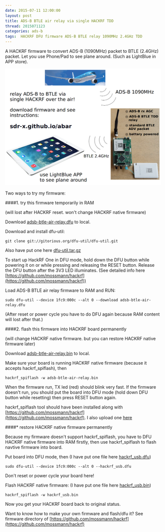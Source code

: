 ```yaml
---
date: 2015-07-11 12:00:00
layout: post
title: ADS-B BTLE air relay via single HACKRF TDD
thread: 2015071123
categories: ads-b
tags:  HACKRF DFU firmware ADS-B BTLE relay 1090MHz 2.4GHz TDD
---
```


A HACKRF firmware to convert ADS-B (1090MHz) packet to BTLE (2.4GHz) packet. Let you use Phone/Pad to see plane around. (Such as LightBlue in APP store).

![](../media/adsb-btle-air-relay.png)

Two ways to try my firmware:

####1. try this firmware temporarily in RAM

(will lost after HACKRF reset. won't change HACKRF native firmware)

Download [adsb-btle-air-relay.dfu](https://github.com/sdr-x/sdr-x.github.io/blob/master/_resource/adsb-btle-air-relay.dfu) to local.

Download and install dfu-util:

    git clone git://gitorious.org/dfu-util/dfu-util.git

Also have put one here [dfu-util.tar.gz](https://github.com/sdr-x/sdr-x.github.io/blob/master/_resource/dfu-util.tar.gz)

To start up HackRF One in DFU mode, hold down the DFU button while powering it
on or while pressing and releasing the RESET button.  Release the DFU button
after the 3V3 LED illuminates. (See detailed info here [https://github.com/mossmann/hackrf](https://github.com/mossmann/hackrf))

Load ADS-B BTLE air relay firmware to RAM and RUN:

    sudo dfu-util --device 1fc9:000c --alt 0 --download adsb-btle-air-relay.dfu

(After reset or power cycle you have to do DFU again because RAM content will lost after that.)

####2. flash this firmware into HACKRF board permanently

(will change HACKRF native firmware. but you can restore HACKRF native firmware later)

Download [adsb-btle-air-relay.bin](https://github.com/sdr-x/sdr-x.github.io/blob/master/_resource/adsb-btle-air-relay.bin) to local.

Make sure your board is running HACKRF native firmware (because it accepts hackrf_spiflash), then

    hackrf_spiflash -w adsb-btle-air-relay.bin

When the firmware run, TX led (red) should blink very fast. If the firmware doesn't run, you should put the board into DFU mode (hold down DFU button while resetting) then press RESET button again.

hackrf_spiflash tool should have been installed along with [https://github.com/mossmann/hackrf](https://github.com/mossmann/hackrf). I also upload one  [here](https://github.com/sdr-x/sdr-x.github.io/blob/master/_resource/hackrf_spiflash)

####* restore HACKRF native firmware permanently

Because my firmware doesn't support hackrf_spiflash, you have to DFU HACKRF native firmware into RAM firstly, then use hackrf_spiflash to flash navtive firmware into board.

Put board into DFU mode, then (I have put one file here [hackrf_usb.dfu](https://github.com/sdr-x/sdr-x.github.io/blob/master/_resource/hackrf_usb.dfu))

    sudo dfu-util --device 1fc9:000c --alt 0 --hackrf_usb.dfu

Don't reset or power cycle your board here!

Flash HACKRF native firmware: (I have put one file here [hackrf_usb.bin](https://github.com/sdr-x/sdr-x.github.io/blob/master/_resource/hackrf_usb.bin))

    hackrf_spiflash -w hackrf_usb.bin

Now you get your HACKRF board back to original status.

Want to know how to make your own firmware and flash/dfu it? See firmware directory of [https://github.com/mossmann/hackrf](https://github.com/mossmann/hackrf)

